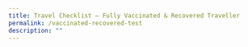 ```yaml
---
title: Travel Checklist – Fully Vaccinated & Recovered Traveller
permalink: /vaccinated-recovered-test
description: ""
---
```


